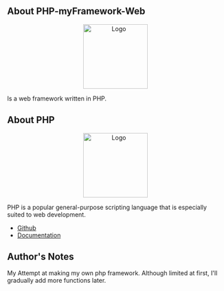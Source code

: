 ## About PHP-myFramework-Web

<p align="center"><img src="https://i.imgur.com/zyHWMJU.png" width="150px" height="auto" alt="Logo"></a></p>

Is a web framework written in PHP.

## About PHP

<p align="center"><img src="https://i.imgur.com/zyHWMJU.png" width="150px" height="auto" alt="Logo"></a></p>

PHP is a popular general-purpose scripting language that is especially suited to web development.

* [Github](https://github.com/php)
* [Documentation](https://www.php.net/docs.php)

## Author's Notes

My Attempt at making my own php framework. Although limited at first, I'll gradually add more functions later.
